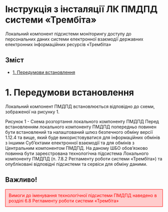 # Інструкція з інсталяції ЛК ПМДПД системи «Трембіта»

Локальний компонент підсистеми моніторингу доступу до персональних даних системи електронної взаємодії державних електронних інформаційних ресурсів «Трембіта»
## Зміст
- [1. Передумови встановлення](#1-передумови-встановлення)

# 1. Передумови встановлення 
Локальний компонент ПМДПД встановлюється відповідно до схеми, зображеної на рисунку 1.



Рисунок 1 - Схема розгортання локального компоненту ПМДПД
Перед встановленням локального компоненту ПМДПД попередньо повинен бути встановлений та налаштований шлюз безпечного обміну версії 1.12.4 та вище, який буде використовуватися для інформаційних обмінів з іншими Суб’єктами електронної взаємодії та для обмінів з Центральним компонентом ПМДПД.
На даному ШБО обов’язково повинна бути зареєстрована технологічна підсистема Локального компоненту ПМДПД (п. 7.8.2 Регламенту роботи системи «Трембіта») та опубліковані відповідні підсистеми та сервіси для обміну даними.
## Важливо! 
<p style="background-color: #ffcccc; color: red; padding: 10px; border: 1px solid red;">
  Вимоги до іменування технологічної підсистеми ПМДПД наведено в розділі 6.8 Регламенту роботи системи «Трембіта»
</p>
